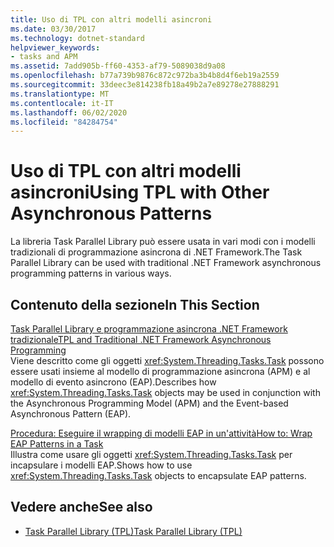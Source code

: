 ```yaml
---
title: Uso di TPL con altri modelli asincroni
ms.date: 03/30/2017
ms.technology: dotnet-standard
helpviewer_keywords:
- tasks and APM
ms.assetid: 7add905b-ff60-4353-af79-5089038d9a08
ms.openlocfilehash: b77a739b9876c872c972ba3b4b8d4f6eb19a2559
ms.sourcegitcommit: 33deec3e814238fb18a49b2a7e89278e27888291
ms.translationtype: MT
ms.contentlocale: it-IT
ms.lasthandoff: 06/02/2020
ms.locfileid: "84284754"
---
```

# <a name="using-tpl-with-other-asynchronous-patterns"></a><span data-ttu-id="55c7e-102">Uso di TPL con altri modelli asincroni</span><span class="sxs-lookup"><span data-stu-id="55c7e-102">Using TPL with Other Asynchronous Patterns</span></span>
<span data-ttu-id="55c7e-103">La libreria Task Parallel Library può essere usata in vari modi con i modelli tradizionali di programmazione asincrona di .NET Framework.</span><span class="sxs-lookup"><span data-stu-id="55c7e-103">The Task Parallel Library can be used with traditional .NET Framework asynchronous programming patterns in various ways.</span></span>  
  
## <a name="in-this-section"></a><span data-ttu-id="55c7e-104">Contenuto della sezione</span><span class="sxs-lookup"><span data-stu-id="55c7e-104">In This Section</span></span>  
 [<span data-ttu-id="55c7e-105">Task Parallel Library e programmazione asincrona .NET Framework tradizionale</span><span class="sxs-lookup"><span data-stu-id="55c7e-105">TPL and Traditional .NET Framework Asynchronous Programming</span></span>](tpl-and-traditional-async-programming.md)  
 <span data-ttu-id="55c7e-106">Viene descritto come gli oggetti <xref:System.Threading.Tasks.Task> possono essere usati insieme al modello di programmazione asincrona (APM) e al modello di evento asincrono (EAP).</span><span class="sxs-lookup"><span data-stu-id="55c7e-106">Describes how <xref:System.Threading.Tasks.Task> objects may be used in conjunction with the Asynchronous Programming Model (APM) and the Event-based Asynchronous Pattern (EAP).</span></span>  
  
 [<span data-ttu-id="55c7e-107">Procedura: Eseguire il wrapping di modelli EAP in un'attività</span><span class="sxs-lookup"><span data-stu-id="55c7e-107">How to: Wrap EAP Patterns in a Task</span></span>](how-to-wrap-eap-patterns-in-a-task.md)  
 <span data-ttu-id="55c7e-108">Illustra come usare gli oggetti <xref:System.Threading.Tasks.Task> per incapsulare i modelli EAP.</span><span class="sxs-lookup"><span data-stu-id="55c7e-108">Shows how to use <xref:System.Threading.Tasks.Task> objects to encapsulate EAP patterns.</span></span>  
  
## <a name="see-also"></a><span data-ttu-id="55c7e-109">Vedere anche</span><span class="sxs-lookup"><span data-stu-id="55c7e-109">See also</span></span>

- [<span data-ttu-id="55c7e-110">Task Parallel Library (TPL)</span><span class="sxs-lookup"><span data-stu-id="55c7e-110">Task Parallel Library (TPL)</span></span>](task-parallel-library-tpl.md)
